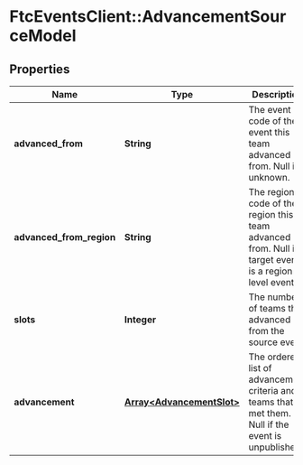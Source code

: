 # FtcEventsClient::AdvancementSourceModel

## Properties
Name | Type | Description | Notes
------------ | ------------- | ------------- | -------------
**advanced_from** | **String** | The event code of the event this team advanced from. Null if unknown. | [optional] 
**advanced_from_region** | **String** | The region code of the region this team advanced from. Null if target event is a region-level event. | [optional] 
**slots** | **Integer** | The number of teams that advanced from the source event. | [optional] 
**advancement** | [**Array&lt;AdvancementSlot&gt;**](AdvancementSlot.md) | The ordered list of advancement criteria and teams that met them. Null if the event is unpublished. | [optional] 

